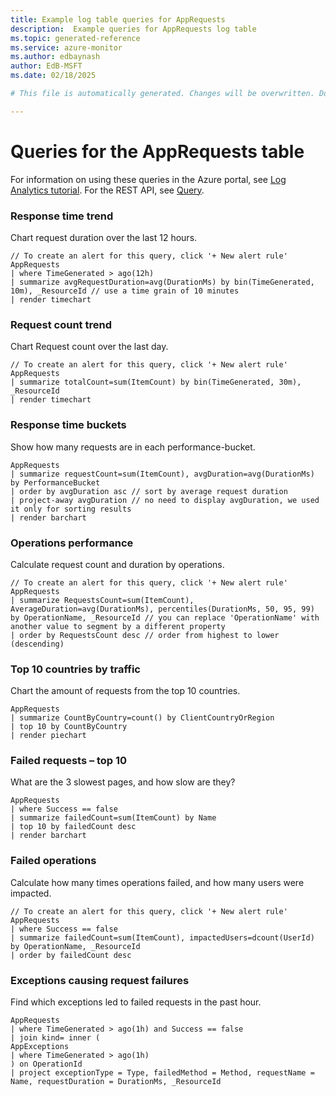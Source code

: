 ```yaml
---
title: Example log table queries for AppRequests
description:  Example queries for AppRequests log table
ms.topic: generated-reference
ms.service: azure-monitor
ms.author: edbaynash
author: EdB-MSFT
ms.date: 02/18/2025

# This file is automatically generated. Changes will be overwritten. Do not change this file directly. 

---
```


# Queries for the AppRequests table

For information on using these queries in the Azure portal, see [Log Analytics tutorial](/azure/azure-monitor/logs/log-analytics-tutorial). For the REST API, see [Query](/rest/api/loganalytics/query).


### Response time trend  


Chart request duration over the last 12 hours.  

```query
// To create an alert for this query, click '+ New alert rule'
AppRequests
| where TimeGenerated > ago(12h) 
| summarize avgRequestDuration=avg(DurationMs) by bin(TimeGenerated, 10m), _ResourceId // use a time grain of 10 minutes
| render timechart
```



### Request count trend  


Chart Request count over the last day.  

```query
// To create an alert for this query, click '+ New alert rule'
AppRequests
| summarize totalCount=sum(ItemCount) by bin(TimeGenerated, 30m), _ResourceId
| render timechart
```



### Response time buckets  


Show how many requests are in each performance-bucket.  

```query
AppRequests
| summarize requestCount=sum(ItemCount), avgDuration=avg(DurationMs) by PerformanceBucket
| order by avgDuration asc // sort by average request duration
| project-away avgDuration // no need to display avgDuration, we used it only for sorting results
| render barchart
```



### Operations performance  


Calculate request count and duration by operations.  

```query
// To create an alert for this query, click '+ New alert rule'
AppRequests
| summarize RequestsCount=sum(ItemCount), AverageDuration=avg(DurationMs), percentiles(DurationMs, 50, 95, 99) by OperationName, _ResourceId // you can replace 'OperationName' with another value to segment by a different property
| order by RequestsCount desc // order from highest to lower (descending)
```



### Top 10 countries by traffic  


Chart the amount of requests from the top 10 countries.  

```query
AppRequests
| summarize CountByCountry=count() by ClientCountryOrRegion
| top 10 by CountByCountry
| render piechart
```



### Failed requests – top 10  


What are the 3 slowest pages, and how slow are they?  

```query
AppRequests
| where Success == false
| summarize failedCount=sum(ItemCount) by Name
| top 10 by failedCount desc
| render barchart
```



### Failed operations  


Calculate how many times operations failed, and how many users were impacted.  

```query
// To create an alert for this query, click '+ New alert rule'
AppRequests
| where Success == false
| summarize failedCount=sum(ItemCount), impactedUsers=dcount(UserId) by OperationName, _ResourceId
| order by failedCount desc
```



### Exceptions causing request failures  


Find which exceptions led to failed requests in the past hour.  

```query
AppRequests
| where TimeGenerated > ago(1h) and Success == false
| join kind= inner (
AppExceptions
| where TimeGenerated > ago(1h)
) on OperationId
| project exceptionType = Type, failedMethod = Method, requestName = Name, requestDuration = DurationMs, _ResourceId
```

